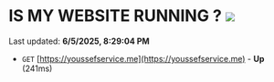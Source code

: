 # IS MY WEBSITE RUNNING ? [![](https://img.shields.io/static/v1?label=Sponsor&message=%E2%9D%A4&logo=GitHub&color=%23fe8e86)](https://github.com/sponsors/Youssef-Lehmam)

Last updated: **6/5/2025, 8:29:04 PM**

- `GET` [https://youssefservice.me](https://youssefservice.me) - **Up** (241ms)
